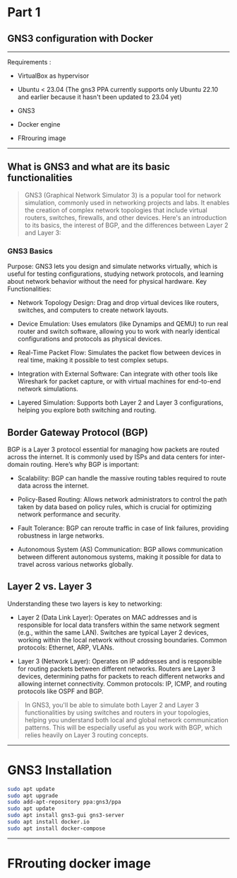  # Part 1 
 
 ## GNS3 configuration with Docker 

---

Requirements :

* VirtualBox as hypervisor

* Ubuntu < 23.04 (The gns3 PPA currently supports only Ubuntu 22.10 and earlier because it hasn't been updated to 23.04 yet)

* GNS3

* Docker engine

* FRrouring image

---

## What is GNS3 and what are its basic functionalities 

> GNS3 (Graphical Network Simulator 3) is a popular tool for network simulation, commonly used in networking projects and labs. It enables the creation of complex network topologies that include virtual routers, switches, firewalls, and other devices. Here's an introduction to its basics, the interest of BGP, and the differences between Layer 2 and Layer 3:

### GNS3 Basics

Purpose: GNS3 lets you design and simulate networks virtually, which is useful for testing configurations, studying network protocols, and learning about network behavior without the need for physical hardware.
Key Functionalities:

* Network Topology Design: Drag and drop virtual devices like routers, switches, and computers to create network layouts.

* Device Emulation: Uses emulators (like Dynamips and QEMU) to run real router and switch software, allowing you to work with nearly identical configurations and protocols as physical devices.

* Real-Time Packet Flow: Simulates the packet flow between devices in real time, making it possible to test complex setups.

* Integration with External Software: Can integrate with other tools like Wireshark for packet capture, or with virtual machines for end-to-end network simulations.

* Layered Simulation: Supports both Layer 2 and Layer 3 configurations, helping you explore both switching and routing.

## Border Gateway Protocol (BGP)

BGP is a Layer 3 protocol essential for managing how packets are routed across the internet. It is commonly used by ISPs and data centers for inter-domain routing. Here’s why BGP is important:

* Scalability: BGP can handle the massive routing tables required to route data across the internet.

* Policy-Based Routing: Allows network administrators to control the path taken by data based on policy rules, which is crucial for optimizing network performance and security.

* Fault Tolerance: BGP can reroute traffic in case of link failures, providing robustness in large networks.

* Autonomous System (AS) Communication: BGP allows communication between different autonomous systems, making it possible for data to travel across various networks globally.

## Layer 2 vs. Layer 3

Understanding these two layers is key to networking:

* Layer 2 (Data Link Layer):
Operates on MAC addresses and is responsible for local data transfers within the same network segment (e.g., within the same LAN).
Switches are typical Layer 2 devices, working within the local network without crossing boundaries.
Common protocols: Ethernet, ARP, VLANs.

* Layer 3 (Network Layer):
Operates on IP addresses and is responsible for routing packets between different networks.
Routers are Layer 3 devices, determining paths for packets to reach different networks and allowing internet connectivity.
Common protocols: IP, ICMP, and routing protocols like OSPF and BGP.

> In GNS3, you'll be able to simulate both Layer 2 and Layer 3 functionalities by using switches and routers in your topologies, helping you understand both local and global network communication patterns. This will be especially useful as you work with BGP, which relies heavily on Layer 3 routing concepts.

---

# GNS3 Installation 

```bash
sudo apt update
sudo apt upgrade
sudo add-apt-repository ppa:gns3/ppa
sudo apt update                                
sudo apt install gns3-gui gns3-server
sudo apt install docker.io
sudo apt install docker-compose
```

---

# FRrouting docker image